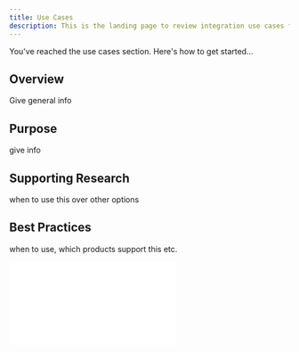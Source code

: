 ```yaml
---
title: Use Cases
description: This is the landing page to review integration use cases for UD products and features.
---
```


You've reached the use cases section. Here's how to get started...

## Overview

Give general info 

## Purpose

give info

## Supporting Research

when to use this over other options

## Best Practices

when to use, which products support this etc.

<embed src="/snippets/_discord.md" />
